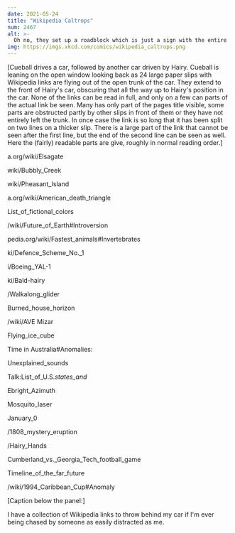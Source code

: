 ```yaml
---
date: 2021-05-24
title: "Wikipedia Caltrops"
num: 2467
alt: >-
  Oh no, they set up a roadblock which is just a sign with the entire 'Czech hedgehog' article printed on it.
img: https://imgs.xkcd.com/comics/wikipedia_caltrops.png
---
```

[Cueball drives a car, followed by another car driven by Hairy. Cueball is leaning on the open window looking back as 24 large paper slips with Wikipedia links are flying out of the open trunk of the car. They extend to the front of Hairy's car, obscuring that all the way up to Hairy's position in the car. None of the links can be read in full, and only on a few can parts of the actual link be seen. Many has only part of the pages title visible, some parts are obstructed partly by other slips in front of them or they have not entirely left the trunk. In once case the link is so long that it has been split on two lines on a thicker slip. There is a large part of the link that cannot be seen after the first line, but the end of the second line can be seen as well. Here the (fairly) readable parts are give, roughly in normal reading order.]

a.org/wiki/Elsagate

wiki/Bubbly_Creek

wiki/Pheasant_Island

a.org/wiki/American_death_triangle

List_of_fictional_colors

/wiki/Future_of_Earth#Introversion

pedia.org/wiki/Fastest_animals#Invertebrates

ki/Defence_Scheme_No._1

i/Boeing_YAL-1

ki/Bald-hairy

/Walkalong_glider

Burned_house_horizon

/wiki/AVE Mizar

Flying_ice_cube

Time in Australia#Anomalies:

Unexplained_sounds

Talk:List_of_U.S._states_and_

Ebright_Azimuth

Mosquito_laser

January_0

/1808_mystery_eruption

/Hairy_Hands

Cumberland_vs._Georgia_Tech_football_game

Timeline_of_the_far_future

/wiki/1994_Caribbean_Cup#Anomaly

[Caption below the panel:]

I have a collection of Wikipedia links to throw behind my car if I'm ever being chased by someone as easily distracted as me.